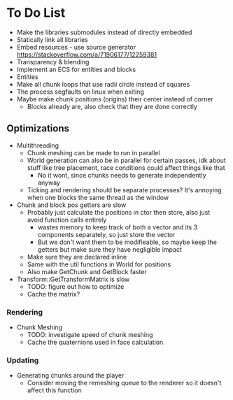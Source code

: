 # To Do List

- Make the libraries submodules instead of directly embedded
- Statically link all libraries
- Embed resources - use source generator https://stackoverflow.com/a/71906177/12259381
- Transparency & blending
- Implement an ECS for entities and blocks
- Entities
- Make all chunk loops that use radii circle instead of squares
- The process segfaults on linux when exiting
- Maybe make chunk positions (origins) their center instead of corner
    - Blocks already are, also check that they are done correctly

## Optimizations

- Multithreading
    - Chunk meshing can be made to run in parallel
    - World generation can also be in parallel for certain passes, idk about stuff like tree placement, race conditions could affect things like that
        - No it wont, since chunks needs to generate independently anyway
    - Ticking and rendering should be separate processes? It's annoying when one blocks the same thread as the window
- Chunk and block pos getters are slow
    - Probably just calculate the positions in ctor then store, also just avoid function calls entirely
        - wastes memory to keep track of both a vector and its 3 components separately, so just store the vector
        - But we don't want them to be modifieable, so maybe keep the getters but make sure they have negligible impact
    - Make sure they are declared inline
    - Same with the util functions in World for positions
    - Also make GetChunk and GetBlock faster
- Transform::GetTransformMatrix is slow
    - TODO: figure out how to optimize
    - Cache the matrix?

### Rendering

- Chunk Meshing
    - TODO: investigate speed of chunk meshing
    - Cache the quaternions used in face calculation

### Updating

- Generating chunks around the player
    - Consider moving the remeshing queue to the renderer so it doesn't affect this function
